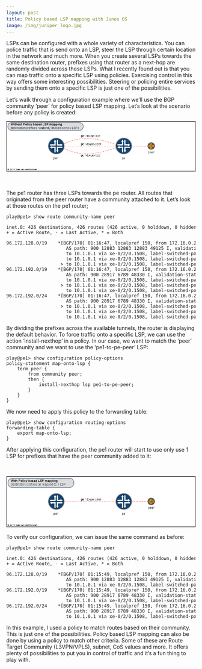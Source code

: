```yaml
---
layout: post
title: Policy based LSP mapping with Junos OS
image: /img/juniper_logo.jpg
---
```


<p>                
LSPs can be configured with a whole variety of characteristics.  You can police traffic that is send onto an LSP, steer the LSP through certain location in the network and much more. When you create several LSPs towards the same destination router, prefixes using that router as a next-hop are randomly divided across those LSPs. What I recently found out is that you can map traffic onto a specific LSP using policies. Exercising control in this way offers some interesting possibilities. Steering or policing entire services by sending them onto a specific LSP is just one of the possibilities.  
</p>   
             
<p>
Let’s walk through a configuration example where we’ll use the BGP community ‘peer’ for policy based LSP mapping. 
Let’s look at the scenario before any policy is created:
</p>


![ LSP mapping ](/img/juniper-lsp-mapping-scenario.png "LSP mapping") 

<br>  

<p>
The pe1 router has three LSPs towards the pe router. 
All routes that originated from the peer router have a community attached to it. Let’s look at those routes on the pe1 router;
</p>


             
<pre style="font-size:12px">play@pe1> show route community-name peer

inet.0: 426 destinations, 426 routes (426 active, 0 holddown, 0 hidden)
+ = Active Route, - = Last Active, * = Both

96.172.128.0/19    *[BGP/170] 01:16:47, localpref 150, from 172.16.0.2
                      AS path: 900 12883 12883 12883 49125 I, validation-state: unverified
                      to 10.1.0.1 via xe-0/2/0.1508, label-switched-path pe1-to-pe-lsp1
                      to 10.1.0.1 via xe-0/2/0.1508, label-switched-path pe1-to-pe-lsp2
                    > to 10.1.0.1 via xe-0/2/0.1508, label-switched-path <font color=red>pe1-to-pe-peer</font>
96.172.192.0/19    *[BGP/170] 01:16:47, localpref 150, from 172.16.0.2
                      AS path: 900 28917 6789 48330 I, validation-state: unverified
                      to 10.1.0.1 via xe-0/2/0.1508, label-switched-path pe1-to-pe-lsp1
                    > to 10.1.0.1 via xe-0/2/0.1508, label-switched-path <font color=red>pe1-to-pe-lsp2</font>
                      to 10.1.0.1 via xe-0/2/0.1508, label-switched-path pe1-to-pe-peer
96.172.192.0/24    *[BGP/170] 01:16:47, localpref 150, from 172.16.0.2
                      AS path: 900 28917 6789 48330 I, validation-state: unverified
                    > to 10.1.0.1 via xe-0/2/0.1508, label-switched-path <font color=red>pe1-to-pe-lsp1</font>
                      to 10.1.0.1 via xe-0/2/0.1508, label-switched-path pe1-to-pe-lsp2
                      to 10.1.0.1 via xe-0/2/0.1508, label-switched-path pe1-to-pe-peer
</pre>
                    
<p>
By dividing the prefixes across the available tunnels, the router is displaying the default behavior. To force traffic onto a specific LSP, we can use the action ‘install-nexthop’ in a policy. In our case, we want to match the ‘peer’ community and we want to use the ‘pe1-to-pe-peer’ LSP:
</p>

<pre style="font-size:12px">play@pe1> show configuration policy-options
policy-statement map-onto-lsp {
	term peer {
		from community peer;
		then {
			install-nexthop lsp pe1-to-pe-peer;
		}
	}
}
</pre>

<p>
We now need to apply this policy to the forwarding table:
</p>

<pre style="font-size:12px">play@pe1> show configuration routing-options
forwarding-table {
    export map-onto-lsp;
}</pre>

<p>
After applying this configuration, the pe1 router will start to use only use 1 LSP for prefixes that have the peer community added to it:
</p>
<br>

![ LSP mapping ](/img/juniper-lsp-mapping-scenario-1.png "LSP mapping") 

<p>
To verify our configuration, we can issue the same command as before:
</p>

<pre style="font-size:12px">
play@pe1> show route community-name peer

inet.0: 426 destinations, 426 routes (426 active, 0 holddown, 0 hidden)
+ = Active Route, - = Last Active, * = Both

96.172.128.0/19    *[BGP/170] 01:15:49, localpref 150, from 172.16.0.2
                      AS path: 900 12883 12883 12883 49125 I, validation-state: unverified
                      to 10.1.0.1 via xe-0/2/0.1508, label-switched-path <font color=red>pe1-to-pe-peer</font>
96.172.192.0/19    *[BGP/170] 01:15:49, localpref 150, from 172.16.0.2
                      AS path: 900 28917 6789 48330 I, validation-state: unverified
                      to 10.1.0.1 via xe-0/2/0.1508, label-switched-path <font color=red>pe1-to-pe-peer</font>
96.172.192.0/24    *[BGP/170] 01:15:49, localpref 150, from 172.16.0.2
                      AS path: 900 28917 6789 48330 I, validation-state: unverified
                      to 10.1.0.1 via xe-0/2/0.1508, label-switched-path <font color=red>pe1-to-pe-peer</font>
</pre>

<p>
In this example, I used a policy to match routes based on their community. This is just one of the possibilities. Policy based LSP mapping can also be done by using a policy to match other criteria. Some of these are Route Target Community (L3VPN/VPLS), subnet, CoS values and more. It offers plenty of possibilities to put you in control of traffic and it’s a fun thing to play with.
</p>                
  

